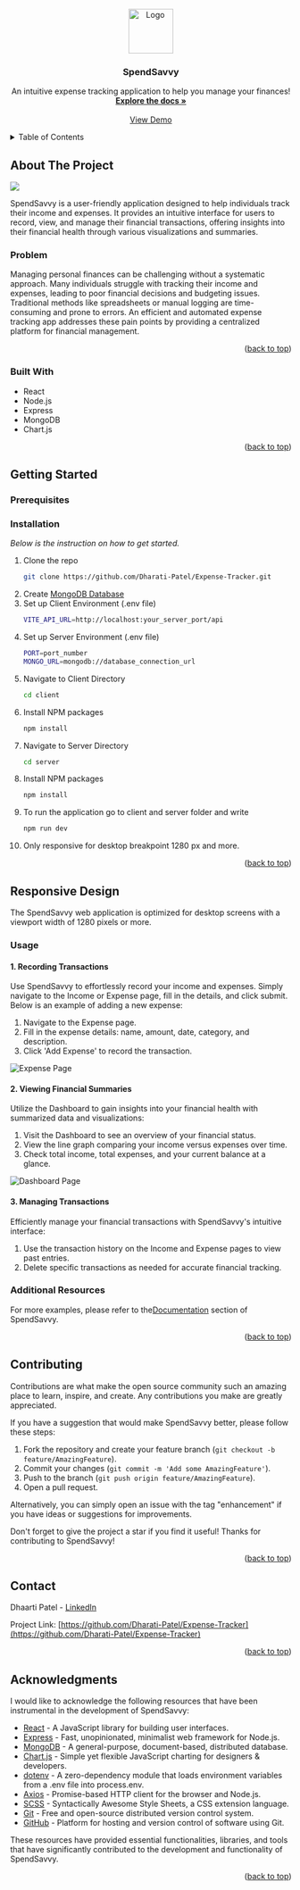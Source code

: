<!-- PROJECT LOGO -->
<br />
<div align="center">
  <a href="https://github.com/Dharati-Patel/Expense-Tracker">
    <img src="./client/src/assets/Images/Logo.png" alt="Logo" width="80" height="80">
  </a>

  <h3 align="center">SpendSavvy</h3>

  <p align="center">
    An intuitive expense tracking application to help you manage your finances!
    <br />
    <a href="https://github.com/Dharati-Patel/Expense-Tracker"><strong>Explore the docs »</strong></a>
    <br />
    <br />
    <a href="https://github.com/Dharati-Patel/Expense-Tracker">View Demo</a>
   
</div>

<!-- TABLE OF CONTENTS -->
<details>
  <summary>Table of Contents</summary>
  <ol>
    <li>
      <a href="#about-the-project">About The Project</a>
      <ul>
        <li><a href="#built-with">Built With</a></li>
      </ul>
    </li>
    <li>
      <a href="#getting-started">Getting Started</a>
      <ul>
        <li><a href="#prerequisites">Prerequisites</a></li>
        <li><a href="#installation">Installation</a></li>
      </ul>
    </li>
    <li><a href="#usage">Usage</a></li>
    <li><a href="#contributing">Contributing</a></li>
    <li><a href="#contact">Contact</a></li>
    <li><a href="#acknowledgments">Acknowledgments</a></li>
  </ol>
</details>

<!-- ABOUT THE PROJECT -->
## About The Project

![](mockup/DashboardExample.png)

SpendSavvy is a user-friendly application designed to help individuals track their income and expenses. It provides an intuitive interface for users to record, view, and manage their financial transactions, offering insights into their financial health through various visualizations and summaries.

### Problem

Managing personal finances can be challenging without a systematic approach. Many individuals struggle with tracking their income and expenses, leading to poor financial decisions and budgeting issues. Traditional methods like spreadsheets or manual logging are time-consuming and prone to errors. An efficient and automated expense tracking app addresses these pain points by providing a centralized platform for financial management.


<p align="right">(<a href="#readme-top">back to top</a>)</p>

### Built With

* React
* Node.js
* Express
* MongoDB
* Chart.js

<p align="right">(<a href="#readme-top">back to top</a>)</p>

<!-- GETTING STARTED -->
## Getting Started

### Prerequisites

### Installation

_Below is the instruction on how to get started._

1. Clone the repo
   ```sh
   git clone https://github.com/Dharati-Patel/Expense-Tracker.git
   ```
2. Create [MongoDB Database](https://www.mongodb.com/resources/languages/nodejs-database)
3. Set up Client Environment (.env file)
    ```sh
   VITE_API_URL=http://localhost:your_server_port/api
   ``` 
4. Set up Server Environment (.env file)
   ```sh
   PORT=port_number
   MONGO_URL=mongodb://database_connection_url
   ``` 
5. Navigate to Client Directory
   ```sh
   cd client
   ``` 
6. Install NPM packages
   ```sh
   npm install
   ```
7. Navigate to Server Directory
   ```sh
   cd server
   ``` 
8. Install NPM packages
   ```sh
   npm install
   ```
9. To run the application go to client and server folder and write
   ```sh
   npm run dev
   ```
10. Only responsive for desktop breakpoint 1280 px and more. 

<p align="right">(<a href="#readme-top">back to top</a>)</p>

## Responsive Design

The SpendSavvy web application is optimized for desktop screens with a viewport width of 1280 pixels or more.

### Usage

#### 1. Recording Transactions

Use SpendSavvy to effortlessly record your income and expenses. Simply navigate to the Income or Expense page, fill in the details, and click submit. Below is an example of adding a new expense:

1. Navigate to the Expense page.
2. Fill in the expense details: name, amount, date, category, and description.
3. Click 'Add Expense' to record the transaction.

![Expense Page](mockup/ExpenseExample.png)

#### 2. Viewing Financial Summaries

Utilize the Dashboard to gain insights into your financial health with summarized data and visualizations:

1. Visit the Dashboard to see an overview of your financial status.
2. View the line graph comparing your income versus expenses over time.
3. Check total income, total expenses, and your current balance at a glance.

![Dashboard Page](mockup/DashboardExample.png)

#### 3. Managing Transactions

Efficiently manage your financial transactions with SpendSavvy's intuitive interface:

1. Use the transaction history on the Income and Expense pages to view past entries.
2. Delete specific transactions as needed for accurate financial tracking.

### Additional Resources

For more examples, please refer to the[Documentation](#) section of SpendSavvy.

<p align="right">(<a href="#readme-top">back to top</a>)</p>

## Contributing

Contributions are what make the open source community such an amazing place to learn, inspire, and create. Any contributions you make are greatly appreciated.

If you have a suggestion that would make SpendSavvy better, please follow these steps:

1. Fork the repository and create your feature branch (`git checkout -b feature/AmazingFeature`).
2. Commit your changes (`git commit -m 'Add some AmazingFeature'`).
3. Push to the branch (`git push origin feature/AmazingFeature`).
4. Open a pull request.

Alternatively, you can simply open an issue with the tag "enhancement" if you have ideas or suggestions for improvements.

Don't forget to give the project a star if you find it useful! Thanks for contributing to SpendSavvy!

<p align="right">(<a href="#readme-top">back to top</a>)</p>

<!-- CONTACT -->
## Contact

Dhaarti Patel - [LinkedIn](www.linkedin.com/in/dharti-patel1) 

Project Link: [https://github.com/Dharati-Patel/Expense-Tracker](https://github.com/Dharati-Patel/Expense-Tracker)

<p align="right">(<a href="#readme-top">back to top</a>)</p>

## Acknowledgments

I would like to acknowledge the following resources that have been instrumental in the development of SpendSavvy:

- [React](https://reactjs.org/) - A JavaScript library for building user interfaces.
- [Express](https://expressjs.com/) - Fast, unopinionated, minimalist web framework for Node.js.
- [MongoDB](https://www.mongodb.com/) - A general-purpose, document-based, distributed database.
- [Chart.js](https://www.chartjs.org/) - Simple yet flexible JavaScript charting for designers & developers.
- [dotenv](https://www.npmjs.com/package/dotenv) - A zero-dependency module that loads environment variables from a .env file into process.env.
- [Axios](https://axios-http.com/) - Promise-based HTTP client for the browser and Node.js.
- [SCSS](https://sass-lang.com/) - Syntactically Awesome Style Sheets, a CSS extension language.
- [Git](https://git-scm.com/) - Free and open-source distributed version control system.
- [GitHub](https://github.com/) - Platform for hosting and version control of software using Git.

These resources have provided essential functionalities, libraries, and tools that have significantly contributed to the development and functionality of SpendSavvy.

<p align="right">(<a href="#readme-top">back to top</a>)</p>